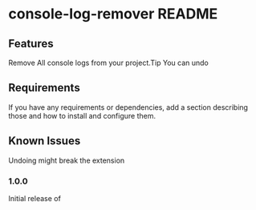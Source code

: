 # console-log-remover README


## Features

Remove All console logs from your project.Tip You can undo

## Requirements

If you have any requirements or dependencies, add a section describing those and how to install and configure them.



## Known Issues

Undoing might break the extension

### 1.0.0

Initial release of 

